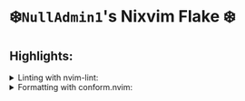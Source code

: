 # ❄️`NullAdmin1`'s Nixvim Flake ❄️

## Highlights:

<details>
  <summary>Linting with nvim-lint:</summary>
  <br>
  
  | Language           | Tool                           | Nixpkgs               |
  |--------------------|--------------------------------|-----------------------|
  | `Bash`             | `shellcheck`                   | `pkgs.shellcheck`     |
  | `JSON`             | `jsonlint`                     | `jsonlint`            |
  | `C`                | `cpplint`                      | `pkgs.cpplint`        |
  | `C++`              | `cpplint`                      | `pkgs.cpplint`        |
  | `Go`               | `golangcilint`                 | `pkgs.golangci-lint`  |
  | `Lua`              | `selene`                       | `pkgs.selene`         |
  | `Python`           | `ruff`                         | `pkgs.ruff`           |
  | `Javascript`       | `eslint_d`                     | `pkgs.eslint_d`       |
  | `Javascript React` | `eslint_d`                     | `pkgs.eslint_d`       |
  | `Java`             | `checkstyle`                   | `pkgs.checkstyle`     |
  | `Rust`             | `clippy` (with `Rustaceanvim`) | `pkgs.clippy`         |
  | `CMake`            | `cmakelint`                    | `pkgs.cmake-lint`     |
  | `Nix`              | `statix`                       | `pkgs.statix`         |
  </details>

  <details>
  <summary>Formatting with conform.nvim:</summary>
  <br>

| Language           | Tool                            | Nixpkgs                   |
| ------------------ | ------------------------------- | ------------------------- |
| `Bash`             | `shellcheck`                    | `pkgs.shellcheck`         |
| `JSON`             | `prettierd`                     | `pkgs.prettierd`          |
| `C`                | `clang-format`                  | `pkgs.libclang`           |
| `C++`              | `clang-format`                  | `pkgs.libclang`           |
| `Markdown`         | `prettierd`                     | `pkgs.prettierd`          |
| `Go`               | `gofmt`                         | `pkgs.go`                 |
| `Lua`              | `stylua`                        | `pkgs.stylua`             |
| `Python`           | `ruff_format`                   | `pkgs.ruff`               |
| `HTML`             | `prettierd`                     | `pkgs.prettierd`          |
| `CSS`              | `prettierd`                     | `pkgs.prettierd`          |
| `Javascript`       | `prettierd`                     | `pkgs.prettierd`          |
| `Javascript React` | `prettierd`                     | `pkgs.prettierd`          |
| `Typescript`       | `prettierd`                     | `pkgs.prettierd`          |
| `Typescript React` | `prettierd`                     | `pkgs.prettierd`          |
| `Java`             | `google-java-format`            | `pkgs.google-java-format` |
| `Rust`             | `rustfmt` (with `Rustaceanvim`) | `pkgs.rustfmt`            |
| `CMake`            | `cmake_format`                  | `pkgs.cmake-format`       |
| `Nix`              | `alejandra`                     | `pkgs.alejandra`          |

## Configuring

To start configuring, just add or modify the nix files in `./config`.
If you add a new configuration file, remember to add it to the
[`config/default.nix`](./config/default.nix) file

## Testing your new configuration

To test your configuration simply run the following command

```
nix run .
```
